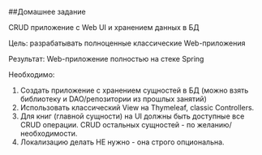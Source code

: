 ##Домашнее задание

CRUD приложение с Web UI и хранением данных в БД

Цель: разрабатывать полноценные классические Web-приложения 

Результат: Web-приложение полностью на стеке Spring

Необходимо:
1. Создать приложение с хранением сущностей в БД (можно взять библиотеку и DAO/репозитории из прошлых занятий)
2. Использовать классический View на Thymeleaf, classic Controllers.
3. Для книг (главной сущности) на UI должны быть доступные все CRUD операции. CRUD остальных сущностей - по желанию/необходимости.
4. Локализацию делать НЕ нужно - она строго опциональна.
